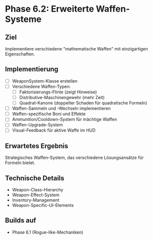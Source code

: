 # Phase 6.2: Erweiterte Waffen-Systeme

## Ziel
Implementiere verschiedene "mathematische Waffen" mit einzigartigen Eigenschaften.

## Implementierung

- [ ] WeaponSystem-Klasse erstellen
- [ ] Verschiedene Waffen-Typen:
  - [ ] Faktorisierungs-Flinte (zeigt Hinweise)
  - [ ] Distributive-Maschinengewehr (mehr Zeit)
  - [ ] Quadrat-Kanone (doppelter Schaden für quadratische Formeln)
- [ ] Waffen-Sammeln und -Wechseln implementieren
- [ ] Waffen-spezifische Boni und Effekte
- [ ] Ammunition/Cooldown-System für mächtige Waffen
- [ ] Waffen-Upgrade-System
- [ ] Visual-Feedback für aktive Waffe im HUD

## Erwartetes Ergebnis
Strategisches Waffen-System, das verschiedene Lösungsansätze für Formeln bietet.

## Technische Details
- Weapon-Class-Hierarchy
- Weapon-Effect-System
- Inventory-Management
- Weapon-Specific-UI-Elements

## Builds auf
- Phase 6.1 (Rogue-like-Mechaniken)
